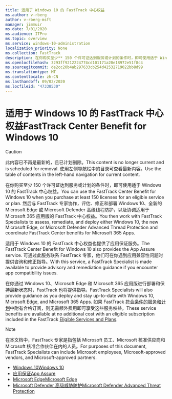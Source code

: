 ```yaml
---
title: 适用于 Windows 10 的 FastTrack 中心权益
ms.author: v-rberg
author: v-rberg-msft
manager: jimmuir
ms.date: 7/01/2020
ms.audience: ITPro
ms.topic: overview
ms.service: windows-10-administration
localization_priority: None
ms.collection: FastTrack
description: 在你购买至少** 150 个许可证达到服务或计划的条件时，即可使用适于 Windows 10 的 FastTrack 中心权益。
ms.openlocfilehash: 3293ff9212224774cd101171a20e18972e51f8c4
ms.sourcegitcommit: de2cc20b4ab297633cb254d42532719022bb8d99
ms.translationtype: MT
ms.contentlocale: zh-CN
ms.lasthandoff: 09/02/2020
ms.locfileid: "47338530"
---
```

# <a name="fasttrack-center-benefit-for-windows-10"></a><span data-ttu-id="0166c-103">适用于 Windows 10 的 FastTrack 中心权益</span><span class="sxs-lookup"><span data-stu-id="0166c-103">FastTrack Center Benefit for Windows 10</span></span>

> [!CAUTION]
> <span data-ttu-id="0166c-104">此内容已不再是最新的，且已计划删除。</span><span class="sxs-lookup"><span data-stu-id="0166c-104">This content is no longer current and is scheduled for removal.</span></span> <span data-ttu-id="0166c-105">使用左侧导航栏中的目录可查看最新内容。</span><span class="sxs-lookup"><span data-stu-id="0166c-105">Use the table of contents in the left-hand navigation for current content.</span></span>

<span data-ttu-id="0166c-106">在你购买至少 150 个许可证达到服务或计划的条件时，即可使用适于 Windows 10 的 FastTrack 中心权益。</span><span class="sxs-lookup"><span data-stu-id="0166c-106">You can use the FastTrack Center Benefit for Windows 10 when you purchase at least 150 licenses for an eligible service or plan.</span></span> <span data-ttu-id="0166c-107">然后与 FastTrack 专家协作，评估、修正和部署 Windows 10、全新的 Microsoft Edge 或 Microsoft Defender 高级线程防护，以及协调适用于 Microsoft 365 应用版的 FastTrack 中心权益。</span><span class="sxs-lookup"><span data-stu-id="0166c-107">You then work with FastTrack Specialists to assess, remediate, and deploy either Windows 10, the new Microsoft Edge, or Microsoft Defender Advanced Thread Protection and coordinate FastTrack Center benefits for Microsoft 365 Apps.</span></span> 

<span data-ttu-id="0166c-108">适用于 Windows 10 的 FastTrack 中心权益也提供了应用保证服务。</span><span class="sxs-lookup"><span data-stu-id="0166c-108">The FastTrack Center Benefit for Windows 10 also provides the App Assure service.</span></span> <span data-ttu-id="0166c-109">可通过此服务联系 FastTrack 专家，他们可在你遇到应用兼容性问题时提供咨询和修正指导。</span><span class="sxs-lookup"><span data-stu-id="0166c-109">With this service, a FastTrack Specialist is made available to provide advisory and remediation guidance if you encounter app compatibility issues.</span></span> 

<span data-ttu-id="0166c-110">在你通过 Windows 10、Microsoft Edge 和 Microsoft 365 应用版进行部署和保持最新状态时，FastTrack 也将提供指导。</span><span class="sxs-lookup"><span data-stu-id="0166c-110">FastTrack Specialists will also provide guidance as you deploy and stay up-to-date with Windows 10, Microsoft Edge, and Microsoft 365 Apps.</span></span> <span data-ttu-id="0166c-111">如果 FastTrack [符合条件的服务和计划](M365-eligible-services-and-plans.md)中附有合格订阅，则无需额外费用即可享受这些服务权益。</span><span class="sxs-lookup"><span data-stu-id="0166c-111">These service benefits are available at no additional cost with an eligible subscription included in the FastTrack [Eligible Services and Plans](M365-eligible-services-and-plans.md).</span></span>
  
> [!NOTE]
> <span data-ttu-id="0166c-112">在本文档中，FastTrack 专家是指包括 Microsoft 员工、Microsoft 核准供应商和 Microsoft 核准合作伙伴在内的人员。</span><span class="sxs-lookup"><span data-stu-id="0166c-112">For purposes of this document, FastTrack Specialists can include Microsoft employees, Microsoft-approved vendors, and Microsoft-approved partners.</span></span> 
    
- [<span data-ttu-id="0166c-113">Windows 10</span><span class="sxs-lookup"><span data-stu-id="0166c-113">Windows 10</span></span>](Win-10-windows-10.md)
- [<span data-ttu-id="0166c-114">应用保证</span><span class="sxs-lookup"><span data-stu-id="0166c-114">App Assure</span></span>](Win-10-app-assure.md)
- [<span data-ttu-id="0166c-115">Microsoft Edge</span><span class="sxs-lookup"><span data-stu-id="0166c-115">Microsoft Edge</span></span>](Win-10-microsoft-edge.md)
- [<span data-ttu-id="0166c-116">Microsoft Defender 高级威胁防护</span><span class="sxs-lookup"><span data-stu-id="0166c-116">Microsoft Defender Advanced Threat Protection</span></span>](Win-10-microsoft-defender-atp.md)


